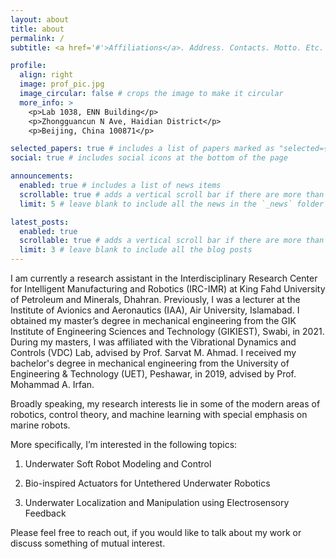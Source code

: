 ```yaml
---
layout: about
title: about
permalink: /
subtitle: <a href='#'>Affiliations</a>. Address. Contacts. Motto. Etc.

profile:
  align: right
  image: prof_pic.jpg
  image_circular: false # crops the image to make it circular
  more_info: >
    <p>Lab 1038, ENN Building</p>
    <p>Zhongguancun N Ave, Haidian District</p>
    <p>Beijing, China 100871</p>

selected_papers: true # includes a list of papers marked as "selected={true}"
social: true # includes social icons at the bottom of the page

announcements:
  enabled: true # includes a list of news items
  scrollable: true # adds a vertical scroll bar if there are more than 3 news items
  limit: 5 # leave blank to include all the news in the `_news` folder

latest_posts:
  enabled: true
  scrollable: true # adds a vertical scroll bar if there are more than 3 new posts items
  limit: 3 # leave blank to include all the blog posts
---
```


I am currently a research assistant in the Interdisciplinary Research Center for Intelligent Manufacturing and Robotics (IRC-IMR) at King Fahd University of Petroleum and Minerals, Dhahran. Previously, I was a lecturer at the Institute of Avionics and Aeronautics (IAA), Air University, Islamabad. I obtained my master’s degree in mechanical engineering from the GIK Institute of Engineering Sciences and Technology (GIKIEST), Swabi, in 2021. During my masters, I was affiliated with the Vibrational Dynamics and Controls (VDC) Lab, advised by Prof. Sarvat M. Ahmad. I received my bachelor's degree in mechanical engineering from the University of Engineering & Technology (UET), Peshawar, in 2019, advised by Prof. Mohammad A. Irfan.

Broadly speaking, my research interests lie in some of the modern areas of robotics, control theory, and machine learning with special emphasis on marine robots.

More specifically, I’m interested in the following topics:

1. Underwater Soft Robot Modeling and Control

2. Bio-inspired Actuators for Untethered Underwater Robotics

2. Underwater Localization and Manipulation using Electrosensory Feedback

Please feel free to reach out, if you would like to talk about my work or discuss something of mutual interest.
